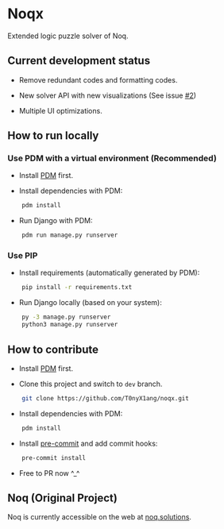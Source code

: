# Noqx

Extended logic puzzle solver of Noq.

## Current development status

- Remove redundant codes and formatting codes.

- New solver API with new visualizations (See issue [#2](https://github.com/T0nyX1ang/noqx/issues/2))

- Multiple UI optimizations.

## How to run locally

### Use PDM with a virtual environment (Recommended)

- Install [PDM](https://pdm-project.org/latest/) first.

- Install dependencies with PDM:

```bash
    pdm install
```

- Run Django with PDM:

```bash
    pdm run manage.py runserver
```

### Use PIP

- Install requirements (automatically generated by PDM):

```bash
    pip install -r requirements.txt
```

- Run Django locally (based on your system):

```bash
    py -3 manage.py runserver
    python3 manage.py runserver
```

## How to contribute

- Install [PDM](https://pdm-project.org/latest/) first.

- Clone this project and switch to `dev` branch.

```bash
    git clone https://github.com/T0nyX1ang/noqx.git
```

- Install dependencies with PDM:

```bash
    pdm install
```

- Install [pre-commit](https://pre-commit.com/) and add commit hooks:

```bash
    pre-commit install
```

- Free to PR now ^\_^

## Noq (Original Project)

Noq is currently accessible on the web at [noq.solutions](https://www.noq.solutions/).
